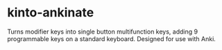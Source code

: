 # kinto-ankinate
Turns modifier keys into single button multifunction keys, adding 9 programmable keys on a standard keyboard. Designed for use with Anki.
